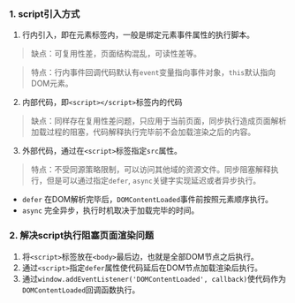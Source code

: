 ### 1. script引入方式

1. 行内引入，即在元素标签内，一般是绑定元素事件属性的执行脚本。
> 缺点：可复用性差，页面结构混乱，可读性差等。

> 特点：行内事件回调代码默认有`event`变量指向事件对象，`this`默认指向DOM元素。
2. 内部代码，即`<script></script>`标签内的代码
> 缺点：同样存在复用性差问题，只应用于当前页面，同步执行造成页面解析加载过程的阻塞，代码解释执行完毕前不会加载渲染之后的内容。
3. 外部代码，通过在`<script>`标签指定`src`属性。
> 特点：不受同源策略限制，可以访问其他域的资源文件。同步阻塞解释执行，但是可以通过指定`defer`, `async`关键字实现延迟或者异步执行。
* `defer` 在DOM解析完毕后，`DOMContentLoaded`事件前按照元素顺序执行。
* `async` 完全异步，执行时机取决于加载完毕的时间。

### 2. 解决script执行阻塞页面渲染问题

1. 将`<script>`标签放在`<body>`最后边，也就是全部DOM节点之后执行。
2. 通过`<script>`指定`defer`属性使代码延后在DOM节点加载渲染后执行。
3. 通过`window.addEventListener('DOMContentLoaded', callback)`使代码作为`DOMContentLoaded`回调函数执行。
